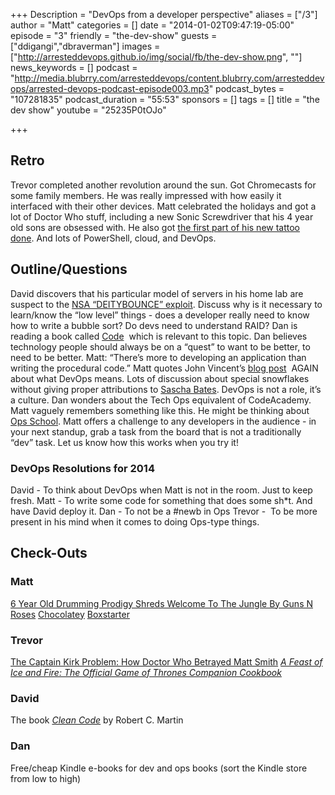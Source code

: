 +++
Description = "DevOps from a developer perspective"
aliases = ["/3"]
author = "Matt"
categories = []
date = "2014-01-02T09:47:19-05:00"
episode = "3"
friendly = "the-dev-show"
guests = ["ddigangi","dbraverman"]
images = ["http://arresteddevops.github.io/img/social/fb/the-dev-show.png", ""]
news_keywords = []
podcast = "http://media.blubrry.com/arresteddevops/content.blubrry.com/arresteddevops/arrested-devops-podcast-episode003.mp3"
podcast_bytes = "107281835"
podcast_duration = "55:53"
sponsors = []
tags = []
title = "the dev show"
youtube = "25235P0tOJo"

+++
<h2>Retro</h2>
Trevor completed another revolution around the sun. Got Chromecasts for some family members. He was really impressed with how easily it interfaced with their other devices. Matt celebrated the holidays and got a lot of Doctor Who stuff, including a new Sonic Screwdriver that his 4 year old sons are obsessed with. He also got <a href="http://instagram.com/p/iL4F_lGEu3/" target="_blank">the first part of his new tattoo done</a>. And lots of PowerShell, cloud, and DevOps.
<h2>Outline/Questions</h2>
David discovers that his particular model of servers in his home lab are suspect to the <a href="http://www.schneier.com/blog/archives/2014/01/nsa_exploit_of.html" target="_blank">NSA “DEITYBOUNCE” exploit</a>. Discuss why is it necessary to learn/know the “low level” things - does a developer really need to know how to write a bubble sort? Do devs need to understand RAID? Dan is reading a book called <a href="http://www.amazon.com/Code-DV-MPS-General-Charles-Petzold/dp/073560505X" target="_blank">Code</a>  which is relevant to this topic. Dan believes technology people should always be on a “quest” to want to be better, to need to be better. Matt: “There’s more to developing an application than writing the procedural code.” Matt quotes John Vincent’s <a href="http://blog.lusis.org/blog/2013/06/04/devops-the-title-match/" target="_blank">blog post</a>  AGAIN about what DevOps means. Lots of discussion about special snowflakes without giving proper attributions to <a href="http://github.com/sbates" target="_blank">Sascha Bates</a>. DevOps is not a role, it’s a culture. Dan wonders about the Tech Ops equivalent of CodeAcademy. Matt vaguely remembers something like this. He might be thinking about <a href="http://www.opsschool.org" target="_blank">Ops School</a>. Matt offers a challenge to any developers in the audience - in your next standup, grab a task from the board that is not a traditionally “dev” task. Let us know how this works when you try it!
<h3>DevOps Resolutions for 2014</h3>
David - To think about DevOps when Matt is not in the room. Just to keep fresh. Matt - To write some code for something that does some sh*t. And have David deploy it. Dan - To not be a #newb in Ops Trevor -  To be more present in his mind when it comes to doing Ops-type things.
<h2>Check-Outs</h2>
<h3>Matt</h3>
<a href="http://www.shockmansion.com/2013/08/16/video-6-year-old-drumming-prodigy-shreds-welcome-to-the-jungle-by-guns-n-roses/" target="_blank">6 Year Old Drumming Prodigy Shreds Welcome To The Jungle By Guns N Roses</a> <a href="http://chocolatey.org/" target="_blank">Chocolatey</a> <a href="http://boxstarter.codeplex.com/" target="_blank">Boxstarter</a>
<h3>Trevor</h3>
<a href="http://www.theatlantic.com/entertainment/archive/2013/12/the-captain-kirk-problem-how-em-doctor-who-em-betrayed-matt-smith/282690/" target="_blank">The Captain Kirk Problem: How Doctor Who Betrayed Matt Smith</a> <a href="http://www.amazon.com/Feast-Ice-Fire-Official-Companion/dp/0345534492/" target="_blank"><em>A Feast of Ice and Fire: The Official Game of Thrones Companion Cookbook</em></a>
<h3>David</h3>
The book <em><a href="http://www.amazon.com/Clean-Code-Handbook-Software-Craftsmanship/dp/0132350882" target="_blank">Clean Code</a></em> by Robert C. Martin
<h3>Dan</h3>
Free/cheap Kindle e-books for dev and ops books (sort the Kindle store from low to high)
